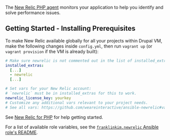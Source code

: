The [New Relic PHP agent](https://docs.newrelic.com/docs/agents/php-agent/getting-started/new-relic-php) monitors your application to help you identify and solve performance issues.

## Getting Started - Installing Prerequisites

To make New Relic available globally for all your projects within Drupal VM, make the following changes inside `config.yml`, then run `vagrant up` (or `vagrant provision` if the VM is already built):

```yaml
# Make sure newrelic is not commented out in the list of installed_extras:
installed_extras:
  [...]
  - newrelic
  [...]

# Set vars for your New Relic account:
# `newrelic` must be in installed_extras for this to work.
newrelic_license_key: yourkey
# Customize any additional vars relevant to your project needs.
# See all vars: https://github.com/weareinteractive/ansible-newrelic#variables
```

See [New Relic for PHP](https://docs.newrelic.com/docs/agents/php-agent/getting-started/new-relic-php) for help getting started.

For a list of available role variables, see the [`franklinkim.newrelic` Ansible role's README](https://github.com/weareinteractive/ansible-newrelic#readme).
